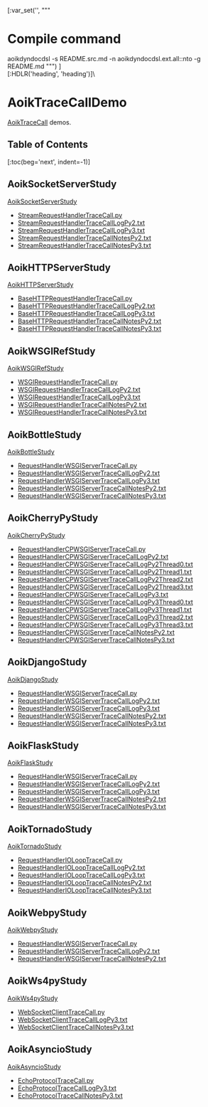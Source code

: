 [:var_set('', """
# Compile command
aoikdyndocdsl -s README.src.md -n aoikdyndocdsl.ext.all::nto -g README.md
""")
]\
[:HDLR('heading', 'heading')]\
# AoikTraceCallDemo
[AoikTraceCall](https://github.com/AoiKuiyuyou/AoikTraceCall) demos.

## Table of Contents
[:toc(beg='next', indent=-1)]

## AoikSocketServerStudy
[AoikSocketServerStudy](https://github.com/AoiKuiyuyou/AoikSocketServerStudy)
- [StreamRequestHandlerTraceCall.py](https://github.com/AoiKuiyuyou/AoikSocketServerStudy/blob/master/src/StreamRequestHandlerTraceCall.py)
- [StreamRequestHandlerTraceCallLogPy2.txt](https://github.com/AoiKuiyuyou/AoikSocketServerStudy/blob/master/src/StreamRequestHandlerTraceCallLogPy2.txt?raw=True)
- [StreamRequestHandlerTraceCallLogPy3.txt](https://github.com/AoiKuiyuyou/AoikSocketServerStudy/blob/master/src/StreamRequestHandlerTraceCallLogPy3.txt?raw=True)
- [StreamRequestHandlerTraceCallNotesPy2.txt](https://github.com/AoiKuiyuyou/AoikSocketServerStudy/blob/master/src/StreamRequestHandlerTraceCallNotesPy2.txt?raw=True)
- [StreamRequestHandlerTraceCallNotesPy3.txt](https://github.com/AoiKuiyuyou/AoikSocketServerStudy/blob/master/src/StreamRequestHandlerTraceCallNotesPy3.txt?raw=True)

## AoikHTTPServerStudy
[AoikHTTPServerStudy](https://github.com/AoiKuiyuyou/AoikHTTPServerStudy)
- [BaseHTTPRequestHandlerTraceCall.py](https://github.com/AoiKuiyuyou/AoikHTTPServerStudy/blob/master/src/BaseHTTPRequestHandlerTraceCall.py)
- [BaseHTTPRequestHandlerTraceCallLogPy2.txt](https://github.com/AoiKuiyuyou/AoikHTTPServerStudy/blob/master/src/BaseHTTPRequestHandlerTraceCallLogPy2.txt?raw=True)
- [BaseHTTPRequestHandlerTraceCallLogPy3.txt](https://github.com/AoiKuiyuyou/AoikHTTPServerStudy/blob/master/src/BaseHTTPRequestHandlerTraceCallLogPy3.txt?raw=True)
- [BaseHTTPRequestHandlerTraceCallNotesPy2.txt](https://github.com/AoiKuiyuyou/AoikHTTPServerStudy/blob/master/src/BaseHTTPRequestHandlerTraceCallNotesPy2.txt?raw=True)
- [BaseHTTPRequestHandlerTraceCallNotesPy3.txt](https://github.com/AoiKuiyuyou/AoikHTTPServerStudy/blob/master/src/BaseHTTPRequestHandlerTraceCallNotesPy3.txt?raw=True)

## AoikWSGIRefStudy
[AoikWSGIRefStudy](https://github.com/AoiKuiyuyou/AoikWSGIRefStudy)
- [WSGIRequestHandlerTraceCall.py](https://github.com/AoiKuiyuyou/AoikWSGIRefStudy/blob/master/src/WSGIRequestHandlerTraceCall.py)
- [WSGIRequestHandlerTraceCallLogPy2.txt](https://github.com/AoiKuiyuyou/AoikWSGIRefStudy/blob/master/src/WSGIRequestHandlerTraceCallLogPy2.txt?raw=True)
- [WSGIRequestHandlerTraceCallLogPy3.txt](https://github.com/AoiKuiyuyou/AoikWSGIRefStudy/blob/master/src/WSGIRequestHandlerTraceCallLogPy3.txt?raw=True)
- [WSGIRequestHandlerTraceCallNotesPy2.txt](https://github.com/AoiKuiyuyou/AoikWSGIRefStudy/blob/master/src/WSGIRequestHandlerTraceCallNotesPy2.txt?raw=True)
- [WSGIRequestHandlerTraceCallNotesPy3.txt](https://github.com/AoiKuiyuyou/AoikWSGIRefStudy/blob/master/src/WSGIRequestHandlerTraceCallNotesPy3.txt?raw=True)

## AoikBottleStudy
[AoikBottleStudy](https://github.com/AoiKuiyuyou/AoikBottleStudy)
- [RequestHandlerWSGIServerTraceCall.py](https://github.com/AoiKuiyuyou/AoikBottleStudy/blob/master/src/RequestHandlerWSGIServerTraceCall.py)
- [RequestHandlerWSGIServerTraceCallLogPy2.txt](https://github.com/AoiKuiyuyou/AoikBottleStudy/blob/master/src/RequestHandlerWSGIServerTraceCallLogPy2.txt?raw=True)
- [RequestHandlerWSGIServerTraceCallLogPy3.txt](https://github.com/AoiKuiyuyou/AoikBottleStudy/blob/master/src/RequestHandlerWSGIServerTraceCallLogPy3.txt?raw=True)
- [RequestHandlerWSGIServerTraceCallNotesPy2.txt](https://github.com/AoiKuiyuyou/AoikBottleStudy/blob/master/src/RequestHandlerWSGIServerTraceCallNotesPy2.txt?raw=True)
- [RequestHandlerWSGIServerTraceCallNotesPy3.txt](https://github.com/AoiKuiyuyou/AoikBottleStudy/blob/master/src/RequestHandlerWSGIServerTraceCallNotesPy3.txt?raw=True)

## AoikCherryPyStudy
[AoikCherryPyStudy](https://github.com/AoiKuiyuyou/AoikCherryPyStudy)
- [RequestHandlerCPWSGIServerTraceCall.py](https://github.com/AoiKuiyuyou/AoikCherryPyStudy/blob/master/src/RequestHandlerCPWSGIServerTraceCall.py)
- [RequestHandlerCPWSGIServerTraceCallLogPy2.txt](https://github.com/AoiKuiyuyou/AoikCherryPyStudy/blob/master/src/RequestHandlerCPWSGIServerTraceCallLogPy2.txt?raw=True)
- [RequestHandlerCPWSGIServerTraceCallLogPy2Thread0.txt](https://github.com/AoiKuiyuyou/AoikCherryPyStudy/blob/master/src/RequestHandlerCPWSGIServerTraceCallLogPy2Thread0.txt?raw=True)
- [RequestHandlerCPWSGIServerTraceCallLogPy2Thread1.txt](https://github.com/AoiKuiyuyou/AoikCherryPyStudy/blob/master/src/RequestHandlerCPWSGIServerTraceCallLogPy2Thread1.txt?raw=True)
- [RequestHandlerCPWSGIServerTraceCallLogPy2Thread2.txt](https://github.com/AoiKuiyuyou/AoikCherryPyStudy/blob/master/src/RequestHandlerCPWSGIServerTraceCallLogPy2Thread2.txt?raw=True)
- [RequestHandlerCPWSGIServerTraceCallLogPy2Thread3.txt](https://github.com/AoiKuiyuyou/AoikCherryPyStudy/blob/master/src/RequestHandlerCPWSGIServerTraceCallLogPy2Thread3.txt?raw=True)
- [RequestHandlerCPWSGIServerTraceCallLogPy3.txt](https://github.com/AoiKuiyuyou/AoikCherryPyStudy/blob/master/src/RequestHandlerCPWSGIServerTraceCallLogPy3.txt?raw=True)
- [RequestHandlerCPWSGIServerTraceCallLogPy3Thread0.txt](https://github.com/AoiKuiyuyou/AoikCherryPyStudy/blob/master/src/RequestHandlerCPWSGIServerTraceCallLogPy3Thread0.txt?raw=True)
- [RequestHandlerCPWSGIServerTraceCallLogPy3Thread1.txt](https://github.com/AoiKuiyuyou/AoikCherryPyStudy/blob/master/src/RequestHandlerCPWSGIServerTraceCallLogPy3Thread1.txt?raw=True)
- [RequestHandlerCPWSGIServerTraceCallLogPy3Thread2.txt](https://github.com/AoiKuiyuyou/AoikCherryPyStudy/blob/master/src/RequestHandlerCPWSGIServerTraceCallLogPy3Thread2.txt?raw=True)
- [RequestHandlerCPWSGIServerTraceCallLogPy3Thread3.txt](https://github.com/AoiKuiyuyou/AoikCherryPyStudy/blob/master/src/RequestHandlerCPWSGIServerTraceCallLogPy3Thread3.txt?raw=True)
- [RequestHandlerCPWSGIServerTraceCallNotesPy2.txt](https://github.com/AoiKuiyuyou/AoikCherryPyStudy/blob/master/src/RequestHandlerCPWSGIServerTraceCallNotesPy2.txt?raw=True)
- [RequestHandlerCPWSGIServerTraceCallNotesPy3.txt](https://github.com/AoiKuiyuyou/AoikCherryPyStudy/blob/master/src/RequestHandlerCPWSGIServerTraceCallNotesPy3.txt?raw=True)

## AoikDjangoStudy
[AoikDjangoStudy](https://github.com/AoiKuiyuyou/AoikDjangoStudy)
- [RequestHandlerWSGIServerTraceCall.py](https://github.com/AoiKuiyuyou/AoikDjangoStudy/blob/master/src/RequestHandlerWSGIServerTraceCall.py)
- [RequestHandlerWSGIServerTraceCallLogPy2.txt](https://github.com/AoiKuiyuyou/AoikDjangoStudy/blob/master/src/RequestHandlerWSGIServerTraceCallLogPy2.txt?raw=True)
- [RequestHandlerWSGIServerTraceCallLogPy3.txt](https://github.com/AoiKuiyuyou/AoikDjangoStudy/blob/master/src/RequestHandlerWSGIServerTraceCallLogPy3.txt?raw=True)
- [RequestHandlerWSGIServerTraceCallNotesPy2.txt](https://github.com/AoiKuiyuyou/AoikDjangoStudy/blob/master/src/RequestHandlerWSGIServerTraceCallNotesPy2.txt?raw=True)
- [RequestHandlerWSGIServerTraceCallNotesPy3.txt](https://github.com/AoiKuiyuyou/AoikDjangoStudy/blob/master/src/RequestHandlerWSGIServerTraceCallNotesPy3.txt?raw=True)

## AoikFlaskStudy
[AoikFlaskStudy](https://github.com/AoiKuiyuyou/AoikFlaskStudy)
- [RequestHandlerWSGIServerTraceCall.py](https://github.com/AoiKuiyuyou/AoikFlaskStudy/blob/master/src/RequestHandlerWSGIServerTraceCall.py)
- [RequestHandlerWSGIServerTraceCallLogPy2.txt](https://github.com/AoiKuiyuyou/AoikFlaskStudy/blob/master/src/RequestHandlerWSGIServerTraceCallLogPy2.txt?raw=True)
- [RequestHandlerWSGIServerTraceCallLogPy3.txt](https://github.com/AoiKuiyuyou/AoikFlaskStudy/blob/master/src/RequestHandlerWSGIServerTraceCallLogPy3.txt?raw=True)
- [RequestHandlerWSGIServerTraceCallNotesPy2.txt](https://github.com/AoiKuiyuyou/AoikFlaskStudy/blob/master/src/RequestHandlerWSGIServerTraceCallNotesPy2.txt?raw=True)
- [RequestHandlerWSGIServerTraceCallNotesPy3.txt](https://github.com/AoiKuiyuyou/AoikFlaskStudy/blob/master/src/RequestHandlerWSGIServerTraceCallNotesPy3.txt?raw=True)

## AoikTornadoStudy
[AoikTornadoStudy](https://github.com/AoiKuiyuyou/AoikTornadoStudy)
- [RequestHandlerIOLoopTraceCall.py](https://github.com/AoiKuiyuyou/AoikTornadoStudy/blob/master/src/RequestHandlerIOLoopTraceCall.py)
- [RequestHandlerIOLoopTraceCallLogPy2.txt](https://github.com/AoiKuiyuyou/AoikTornadoStudy/blob/master/src/RequestHandlerIOLoopTraceCallLogPy2.txt?raw=True)
- [RequestHandlerIOLoopTraceCallLogPy3.txt](https://github.com/AoiKuiyuyou/AoikTornadoStudy/blob/master/src/RequestHandlerIOLoopTraceCallLogPy3.txt?raw=True)
- [RequestHandlerIOLoopTraceCallNotesPy2.txt](https://github.com/AoiKuiyuyou/AoikTornadoStudy/blob/master/src/RequestHandlerIOLoopTraceCallNotesPy2.txt?raw=True)
- [RequestHandlerIOLoopTraceCallNotesPy3.txt](https://github.com/AoiKuiyuyou/AoikTornadoStudy/blob/master/src/RequestHandlerIOLoopTraceCallNotesPy3.txt?raw=True)

## AoikWebpyStudy
[AoikWebpyStudy](https://github.com/AoiKuiyuyou/AoikWebpyStudy)
- [RequestHandlerWSGIServerTraceCall.py](https://github.com/AoiKuiyuyou/AoikWebpyStudy/blob/master/src/RequestHandlerWSGIServerTraceCall.py)
- [RequestHandlerWSGIServerTraceCallLogPy2.txt](https://github.com/AoiKuiyuyou/AoikWebpyStudy/blob/master/src/RequestHandlerWSGIServerTraceCallLogPy2.txt?raw=True)
- [RequestHandlerWSGIServerTraceCallNotesPy2.txt](https://github.com/AoiKuiyuyou/AoikWebpyStudy/blob/master/src/RequestHandlerWSGIServerTraceCallNotesPy2.txt?raw=True)

## AoikWs4pyStudy
[AoikWs4pyStudy](https://github.com/AoiKuiyuyou/AoikWs4pyStudy)
- [WebSocketClientTraceCall.py](https://github.com/AoiKuiyuyou/AoikWs4pyStudy/blob/master/src/WebSocketClientTraceCall.py)
- [WebSocketClientTraceCallLogPy3.txt](https://github.com/AoiKuiyuyou/AoikWs4pyStudy/blob/master/src/WebSocketClientTraceCallLogPy3.txt?raw=True)
- [WebSocketClientTraceCallNotesPy3.txt](https://github.com/AoiKuiyuyou/AoikWs4pyStudy/blob/master/src/WebSocketClientTraceCallNotesPy3.txt?raw=True)

## AoikAsyncioStudy
[AoikAsyncioStudy](https://github.com/AoiKuiyuyou/AoikAsyncioStudy)
- [EchoProtocolTraceCall.py](https://github.com/AoiKuiyuyou/AoikAsyncioStudy/blob/master/src/EchoProtocolTraceCall.py)
- [EchoProtocolTraceCallLogPy3.txt](https://github.com/AoiKuiyuyou/AoikAsyncioStudy/blob/master/src/EchoProtocolTraceCallLogPy3.txt?raw=True)
- [EchoProtocolTraceCallNotesPy3.txt](https://github.com/AoiKuiyuyou/AoikAsyncioStudy/blob/master/src/EchoProtocolTraceCallNotesPy3.txt?raw=True)
